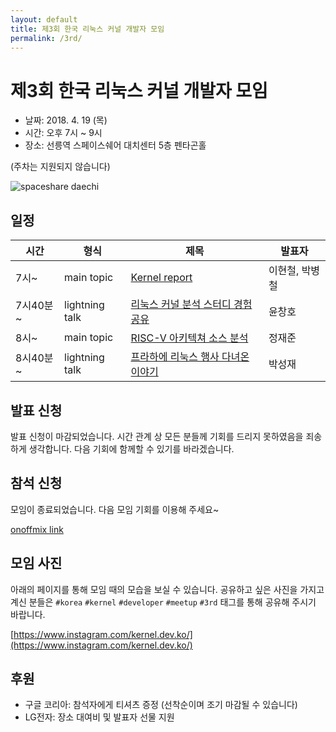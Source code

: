 ```yaml
---
layout: default
title: 제3회 한국 리눅스 커널 개발자 모임
permalink: /3rd/
---
```


# 제3회 한국 리눅스 커널 개발자 모임

* 날짜: 2018. 4. 19 (목)
* 시간: 오후 7시 ~ 9시
* 장소: 선릉역 스페이스쉐어 대치센터 5층 펜타곤홀

(주차는 지원되지 않습니다)

![spaceshare daechi](http://daechi.spaceshare.kr/img/daechi/daechi_map.jpg)

## 일정

| 시간 | 형식 | 제목 | 발표자 |
|----|----|----|----|
| 7시~ |  main topic | [Kernel report](session-01/) | 이현철, 박병철 |
| 7시40분~ | lightning talk | [리눅스 커널 분석 스터디 경험 공유](lightning-01/)| 윤창호 |
| 8시~ | main topic | [RISC-V 아키텍쳐 소스 분석](session-02/) | 정재준 |
| 8시40분~ | lightning talk | [프라하에 리눅스 행사 다녀온 이야기](lightning-02/) | 박성재 |

## 발표 신청
발표 신청이 마감되었습니다. 시간 관계 상 모든 분들께 기회를 드리지 못하였음을 죄송하게 생각합니다.
다음 기회에 함께할 수 있기를 바라겠습니다.

## 참석 신청
모임이 종료되었습니다. 다음 모임 기회를 이용해 주세요~

[onoffmix link](https://onoffmix.com/event/128774)

## 모임 사진
아래의 페이지를 통해 모임 때의 모습을 보실 수 있습니다. 공유하고 싶은 사진을 가지고 계신 분들은
`#korea` `#kernel` `#developer` `#meetup` `#3rd` 태그를 통해 공유해 주시기 바랍니다.

[https://www.instagram.com/kernel.dev.ko/](https://www.instagram.com/kernel.dev.ko/)

## 후원
* 구글 코리아: 참석자에게 티셔츠 증정 (선착순이며 조기 마감될 수 있습니다)
* LG전자: 장소 대여비 및 발표자 선물 지원


